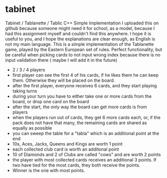 # tabinet
Tabinet / Tablanette / Tablic C++ Simple Implementation
I uploaded this on github because someone might need it for school, as a model, because I had this assignment myself and couldn't find this anywhere. 
I hope it is useful to you, and I hope the explanations are clear enough, as English is not my main language.
This is a simple implementation of the Tablanette game, played by the Eastern European set of rules. 
Perfect functionality, but be careful when picking cards to not input wrong index because there is no input validation there ( maybe I will add it in the future)
- 2 / 3 / 4 players
- first player can see the first 4 of his cards, if he likes them he can keep them. Otherwise they will be placed on the board.
- after the first player, everyone receives 6 cards, and they start playing taking turns
- during your turn you have to either take one or more cards from the board, or drop one card on the board
- after the start, the only way the board can get more cards is from players
- when the players run out of cards, they get 6 more cards each, or, if the pack does not have that many, the remaining cards are shared as equally as possible
- you can sweep the table for a "tabla" which is an additional point at the end
- 10s, Aces, Jacks, Queens and Kings are worth 1 point
- each collected club card is worth an additonal point
- 10 of Diamonds and 2 of Clubs are called "cows" and are worth 2 points
- the player with most collected cards receives an additional 3 points. If two have tied for the most cards, they both receive the points.
- Winner is the one with most points.